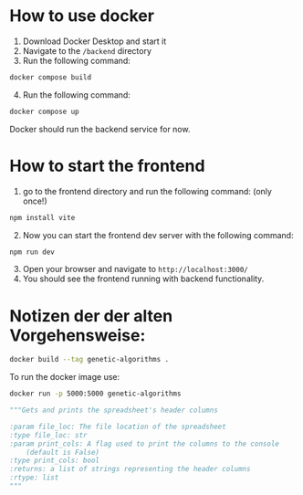 # How to use docker

1. Download Docker Desktop and start it
2. Navigate to the ```/backend``` directory
3. Run the following command:
```bash
docker compose build
```
4. Run the following command:
```bash
docker compose up
```
Docker should run the backend service for now. 

# How to start the frontend 
1. go to the frontend directory and run the following command: (only once!)
```bash
npm install vite 
``` 
2. Now you can start the frontend dev server with the following command: 
```bash
npm run dev
```
3. Open your browser and navigate to ```http://localhost:3000/```
4. You should see the frontend running with backend functionality.



# Notizen der der alten Vorgehensweise: 
```bash
docker build --tag genetic-algorithms .
```
To run the docker image use:
```bash
docker run -p 5000:5000 genetic-algorithms
```

```python
"""Gets and prints the spreadsheet's header columns

:param file_loc: The file location of the spreadsheet
:type file_loc: str
:param print_cols: A flag used to print the columns to the console
    (default is False)
:type print_cols: bool
:returns: a list of strings representing the header columns
:rtype: list
"""
```